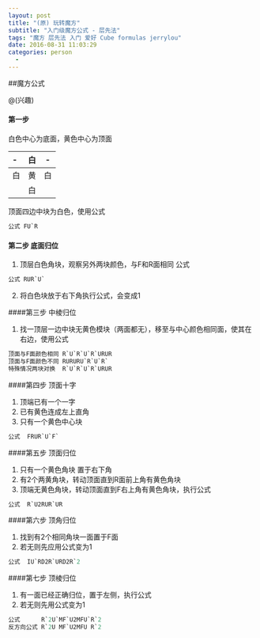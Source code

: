 ```yaml
---
layout: post
title: "(原) 玩转魔方"
subtitle: "入门级魔方公式 - 层先法"
tags: "魔方 层先法 入门 爱好 Cube formulas jerrylou"
date: 2016-08-31 11:03:29
categories: person
  - 
---
```


##魔方公式

@(兴趣)


#### 第一步
白色中心为底面，黄色中心为顶面

|   -   |  白  |  -  |
| :---- | ---:| :--: |
| 白    |  黄  |   白  |
|       |  白  |      |
顶面四边中块为白色，使用公式

```sql
公式 FU`R
```


#### 第二步 底面归位
1. 顶层白色角块，观察另外两块​​颜色，与F和R面相同 公式

```sql
公式 RUR`U`
```

2. 将白色块放于右下角执行公式，会变成1

####第三步 中棱归位
1. 找一顶层一边中块无黄色模块（两面都无），移至与中心颜色相同面，使其在右边，使用公式

```sql
顶面与F面颜色相同 R`U`R`U`R`URUR
顶面与F面颜色不同 RURURU`R`U`R`
特殊情况两块对换  R`U`R`U`R`URUR
```

####第四步 顶面十字

1. 顶端已有一个一字
2. 已有黄色连成左上直角
3. 只有一个黄色中心块

```sql
公式  FRUR`U`F`
```

####第五步 顶面归位
1. 只有一个黄色角块 置于右下角
2. 有2个两黄角块，转动顶面直到R面前上角有黄色角块
3. 顶端无黄色角块，转动顶面直到F右上角有黄色角块​，执行公式

```sql
公式  R`U2RUR`UR
```

####第六步 顶角归位
1. 找到有2个相同角块一面置于F面
2. 若无则先应用公式变为1

```sql
公式  IU`RD2R`URD2R`2
```

####第七步 顶棱归位
1. 有一面已经正确归位，置于左侧，执行公式
2. 若无则先用公式变为1

```sql
公式      R`2U`MF`U2MFU`R`2
反方向公式 R`2U MF`U2MFU R`2
```

